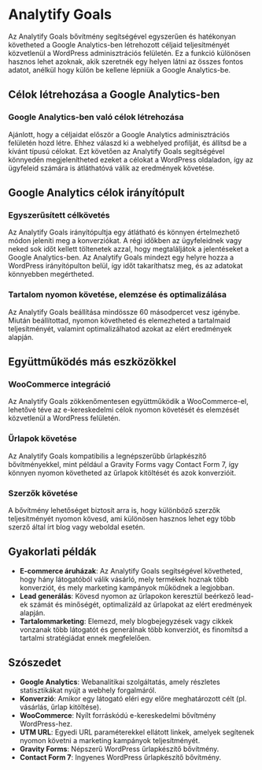# Analytify Goals

Az Analytify Goals bővítmény segítségével egyszerűen és hatékonyan követheted a Google Analytics-ben létrehozott céljaid teljesítményét közvetlenül a WordPress adminisztrációs felületén. Ez a funkció különösen hasznos lehet azoknak, akik szeretnék egy helyen látni az összes fontos adatot, anélkül hogy külön be kellene lépniük a Google Analytics-be.

## Célok létrehozása a Google Analytics-ben

### Google Analytics-ben való célok létrehozása
Ajánlott, hogy a céljaidat először a Google Analytics adminisztrációs felületén hozd létre. Ehhez válaszd ki a webhelyed profilját, és állítsd be a kívánt típusú célokat. Ezt követően az Analytify Goals segítségével könnyedén megjelenítheted ezeket a célokat a WordPress oldaladon, így az ügyfeleid számára is átláthatóvá válik az eredmények követése.

## Google Analytics célok irányítópult

### Egyszerűsített célkövetés
Az Analytify Goals irányítópultja egy átlátható és könnyen értelmezhető módon jeleníti meg a konverziókat. A régi időkben az ügyfeleidnek vagy neked sok időt kellett töltenetek azzal, hogy megtaláljátok a jelentéseket a Google Analytics-ben. Az Analytify Goals mindezt egy helyre hozza a WordPress irányítópulton belül, így időt takaríthatsz meg, és az adatokat könnyebben megértheted.

### Tartalom nyomon követése, elemzése és optimalizálása
Az Analytify Goals beállítása mindössze 60 másodpercet vesz igénybe. Miután beállítottad, nyomon követheted és elemezheted a tartalmaid teljesítményét, valamint optimalizálhatod azokat az elért eredmények alapján.

## Együttműködés más eszközökkel

### WooCommerce integráció
Az Analytify Goals zökkenőmentesen együttműködik a WooCommerce-el, lehetővé téve az e-kereskedelmi célok nyomon követését és elemzését közvetlenül a WordPress felületén.

### Űrlapok követése
Az Analytify Goals kompatibilis a legnépszerűbb űrlapkészítő bővítményekkel, mint például a Gravity Forms vagy Contact Form 7, így könnyen nyomon követheted az űrlapok kitöltését és azok konverzióit.

### Szerzők követése
A bővítmény lehetőséget biztosít arra is, hogy különböző szerzők teljesítményét nyomon kövesd, ami különösen hasznos lehet egy több szerző által írt blog vagy weboldal esetén.

## Gyakorlati példák

- **E-commerce áruházak**: Az Analytify Goals segítségével követheted, hogy hány látogatóból válik vásárló, mely termékek hoznak több konverziót, és mely marketing kampányok működnek a legjobban.
- **Lead generálás**: Kövesd nyomon az űrlapokon keresztül beérkező lead-ek számát és minőségét, optimalizáld az űrlapokat az elért eredmények alapján.
- **Tartalommarketing**: Elemezd, mely blogbejegyzések vagy cikkek vonzanak több látogatót és generálnak több konverziót, és finomítsd a tartalmi stratégiádat ennek megfelelően.

## Szószedet

- **Google Analytics**: Webanalitikai szolgáltatás, amely részletes statisztikákat nyújt a webhely forgalmáról.
- **Konverzió**: Amikor egy látogató eléri egy előre meghatározott célt (pl. vásárlás, űrlap kitöltése).
- **WooCommerce**: Nyílt forráskódú e-kereskedelmi bővítmény WordPress-hez.
- **UTM URL**: Egyedi URL paraméterekkel ellátott linkek, amelyek segítenek nyomon követni a marketing kampányok teljesítményét.
- **Gravity Forms**: Népszerű WordPress űrlapkészítő bővítmény.
- **Contact Form 7**: Ingyenes WordPress űrlapkészítő bővítmény.